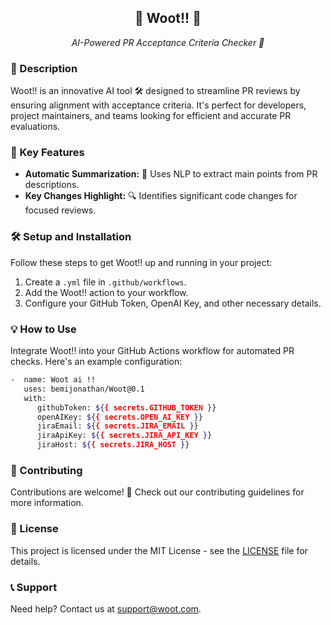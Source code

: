 <h2 align="center">🌟 Woot!! 🌟</h2>
<p align="center">
    <em>AI-Powered PR Acceptance Criteria Checker 🤖</em>
</p>

<h3>📖 Description</h3>
<p>
    Woot!! is an innovative AI tool 🛠️ designed to streamline PR reviews by ensuring alignment with acceptance criteria. It's perfect for developers, project maintainers, and teams looking for efficient and accurate PR evaluations.
</p>

<h3>🚀 Key Features</h3>
<ul>
    <li><strong>Automatic Summarization:</strong> 📝 Uses NLP to extract main points from PR descriptions.</li>
    <li><strong>Key Changes Highlight:</strong> 🔍 Identifies significant code changes for focused reviews.</li>
</ul>

<h3>🛠️ Setup and Installation</h3>
<p>
    Follow these steps to get Woot!! up and running in your project:
    <ol>
        <li>Create a <code>.yml</code> file in <code>.github/workflows</code>.</li>
        <li>Add the Woot!! action to your workflow.</li>
        <li>Configure your GitHub Token, OpenAI Key, and other necessary details.</li>
    </ol>
</p>

<h3>💡 How to Use</h3>
<p>
    Integrate Woot!! into your GitHub Actions workflow for automated PR checks. Here's an example configuration:
    
   ```sh
-  name: Woot ai !!
      uses: bemijonathan/Woot@0.1
      with:
         githubToken: ${{ secrets.GITHUB_TOKEN }}
         openAIKey: ${{ secrets.OPEN_AI_KEY }}
         jiraEmail: ${{ secrets.JIRA_EMAIL }}
         jiraApiKey: ${{ secrets.JIRA_API_KEY }}
         jiraHost: ${{ secrets.JIRA_HOST }}
```
</p>

<h3>🤝 Contributing</h3>
<p>
    Contributions are welcome! 🙌 Check out our contributing guidelines for more information.
</p>

<h3>📜 License</h3>
<p>
    This project is licensed under the MIT License - see the <a href="LICENSE">LICENSE</a> file for details.
</p>

<h3>📞 Support</h3>
<p>
    Need help? Contact us at <a href="mailto:support@woot.com">support@woot.com</a>.
</p>
